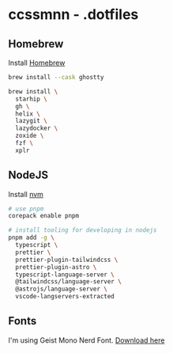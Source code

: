 # ccssmnn - .dotfiles

## Homebrew

Install [Homebrew](https://brew.sh)

```bash
brew install --cask ghostty

brew install \
  starhip \
  gh \
  helix \
  lazygit \
  lazydocker \
  zoxide \
  fzf \
  xplr 
```

## NodeJS

Install [nvm](https://github.com/nvm-sh/nvm?tab=readme-ov-file#install--update-script)

```bash
# use pnpm
corepack enable pnpm

# install tooling for developing in nodejs
pnpm add -g \
  typescript \
  prettier \
  prettier-plugin-tailwindcss \
  prettier-plugin-astro \
  typescript-language-server \
  @tailwindcss/language-server \
  @astrojs/language-server \
  vscode-langservers-extracted
```

## Fonts

I'm using Geist Mono Nerd Font. [Download here](https://www.nerdfonts.com/font-downloads)
